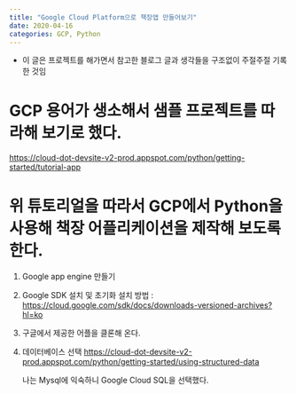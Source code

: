 ```yaml
---
title: "Google Cloud Platform으로 책장앱 만들어보기"
date: 2020-04-16
categories: GCP, Python
---
```


* 이 글은 프로젝트를 해가면서 참고한 블로그 글과 생각들을 구조없이 주절주절 기록한 것임


# GCP 용어가 생소해서 샘플 프로젝트를 따라해 보기로 했다.

https://cloud-dot-devsite-v2-prod.appspot.com/python/getting-started/tutorial-app

# 위 튜토리얼을 따라서 GCP에서 Python을 사용해 책장 어플리케이션을 제작해 보도록 한다.

1. Google app engine 만들기

2. Google SDK 설치 및 초기화
    설치 방법 : https://cloud.google.com/sdk/docs/downloads-versioned-archives?hl=ko

3. 구글에서 제공한 어플을 클론해 온다.


4. 데이터베이스 선택
    https://cloud-dot-devsite-v2-prod.appspot.com/python/getting-started/using-structured-data
    
    나는 Mysql에 익숙하니 Google Cloud SQL을 선택했다.

